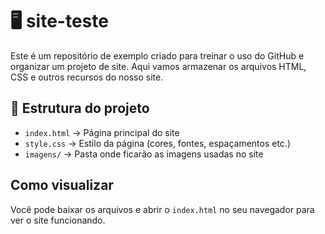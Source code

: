 # 🖥️ site-teste

Este é um repositório de exemplo criado para treinar o uso do GitHub e organizar um projeto de site. Aqui vamos armazenar os arquivos HTML, CSS e outros recursos do nosso site.

## 📁 Estrutura do projeto

- `index.html` → Página principal do site  
- `style.css` → Estilo da página (cores, fontes, espaçamentos etc.)  
- `imagens/` → Pasta onde ficarão as imagens usadas no site  

## Como visualizar
Você pode baixar os arquivos e abrir o `index.html` no seu navegador para ver o site funcionando.
